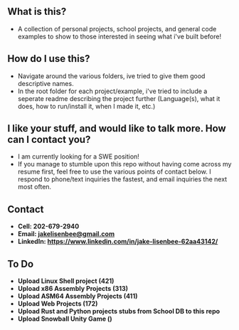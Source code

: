 ## What is this?
* A collection of personal projects, school projects, and general code examples to show to those interested in seeing what i've built before!

## How do I use this?
* Navigate around the various folders, ive tried to give them good descriptive names.
* In the root folder for each project/example, i've tried to include a seperate readme describing the project further (Language(s), what it does, how to run/install it, when I made it, etc.)

## I like your stuff, and would like to talk more. How can I contact you?
* I am currently looking for a SWE position!
* If you manage to stumble upon this repo without having come across my resume first, feel free to use the various points of contact below.
I respond to phone/text inquiries the fastest, and email inquiries the next most often.

## Contact
* <b>Cell:<b> 202-679-2940
* <b>Email:<b> jakelisenbee@gmail.com
* <b>LinkedIn:<b> https://www.linkedin.com/in/jake-lisenbee-62aa43142/

## To Do
* Upload Linux Shell project (421)
* Upload x86 Assembly Projects (313)
* Upload ASM64 Assembly Projects (411)
* Upload Web Projects (172)
* Upload Rust and Python projects stubs from School DB to this repo
* Upload Snowball Unity Game ()
